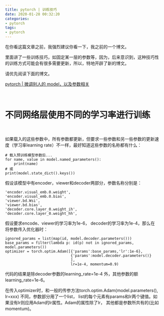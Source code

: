 ```yaml
---
title: pytorch | 训练技巧
date: 2020-01-28 00:32:20
categories:
- pytorch
tags:
- pytorch
---
```

在你看这篇文章之前，我强烈建议你看一下，我之前的一个博文。

里面讲了一些训练技巧，如固定某一层的参数等，因为，后来意识到，这种技巧性的训练方式可能会有很多需要更新，所以，特地开辟了新的博文。

请优先阅读下面的博文。

[pytorch | 微调别人的 model，以及参数相关](https://benpaodewoniu.github.io/2020/01/27/torch8/)

<!-- more -->

<br/>

# 不同网络层使用不同的学习率进行训练

<br/>

如果载入的这些参数中，所有参数都更新，但要求一些参数和另一些参数的更新速度（学习率learning rate）不一样，最好知道这些参数的名称都有什么：

	# 载入预训练模型参数后...
	for name, value in model.named_parameters():
	    print(name)
	# 或
	print(model.state_dict().keys())

假设该模型中有encoder，viewer和decoder两部分，参数名称分别是：

	'encoder.visual_emb.0.weight',
	'encoder.visual_emb.0.bias',
	'viewer.bd.Wsi',
	'viewer.bd.bias',
	'decoder.core.layer_0.weight_ih',
	'decoder.core.layer_0.weight_hh',

假设要求encode、viewer的学习率为1e-6， decoder的学习率为1e-4，那么在将参数传入优化器时：

	ignored_params = list(map(id, model.decoder.parameters()))
	base_params = filter(lambda p: id(p) not in ignored_params, model.parameters())
	optimizer = torch.optim.Adam([{'params':base_params,'lr':1e-6},
	                              {'params':model.decoder.parameters()}
	                              ],
	                              lr=1e-4, momentum=0.9)

代码的结果是除decoder参数的learning_rate=1e-4 外，其他参数的额learning_rate=1e-6。

在传入optimizer时，和一般的传参方法torch.optim.Adam(model.parameters(), lr=xxx) 不同，参数部分用了一个list， list的每个元素有params和lr两个键值。如果没有lr则应用Adam的lr属性。Adam的属性除了lr， 其他都是参数所共有的(比如momentum)。

